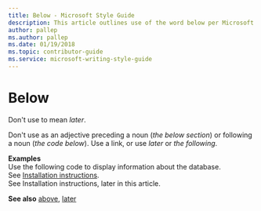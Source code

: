 ```yaml
---
title: Below - Microsoft Style Guide
description: This article outlines use of the word below per Microsoft style guidelines.
author: pallep
ms.author: pallep
ms.date: 01/19/2018
ms.topic: contributor-guide
ms.service: microsoft-writing-style-guide
---
```


# Below

Don't use to mean *later*. 

Don't use as an adjective preceding a noun (*the below section*) or following a noun (*the code below*). Use a link, or use *later* or *the* *following*. 

**Examples**  
Use the following code to display information about the database.   
See [Installation instructions](https://example.com/).  
See Installation instructions, later in this article.  

**See also** [above](~/a-z-word-list-term-collections/a/above.md), [later](~/a-z-word-list-term-collections/l/later.md)
